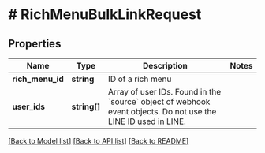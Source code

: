 # # RichMenuBulkLinkRequest

## Properties

Name | Type | Description | Notes
------------ | ------------- | ------------- | -------------
**rich_menu_id** | **string** | ID of a rich menu |
**user_ids** | **string[]** | Array of user IDs. Found in the &#x60;source&#x60; object of webhook event objects. Do not use the LINE ID used in LINE. |

[[Back to Model list]](../../README.md#models) [[Back to API list]](../../README.md#endpoints) [[Back to README]](../../README.md)
